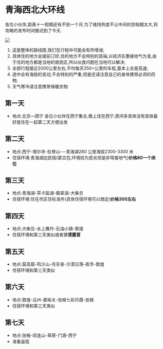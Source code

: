 # 青海西北大环线

各位小伙伴,距离十一假期还有不到一个月.为了维持热度不让中间的空档期太大,将攻略的发布时间推迟到了今天.

![](https://tva1.sinaimg.cn/large/006y8mN6ly1g6c94h2w0fj31m90u0nfv.jpg)

1. 这是整体的路线图,我们在行程中可能会有所增减;
2. 具体住的地方会提前订好,住的地方不会特别的高端,以经济实惠接地气为准,由于住的地方都是当地的居民区,所以伙食问题在当地可以解决;
3. 全部行程接近2000公里左右,平均每天350+公里的车程,基本上全是高速;
4. 途中会有海拔的变动,不会特别的严重,但是还请注意自己的身体携带必须的药物;
5. 天气寒冷请注意携带保暖衣物.

## 第一天
- 地点:北京—西宁
各位小伙伴在西宁集合,晚上住在西宁,房间多具体没有安排最好是住在一起第二天方便出发	


## 第二天
- 地点:西宁-塔尔寺-拉脊山---青海湖280 公里海拔2300-3300 米
- 住宿环境:青海湖边民宿(蒙古包,环境较为恶劣但是非常接地气)**价格80一个床位**

## 第三天

- 地点:青海湖-茶卡盐湖-翡翠湖-大柴旦
- 住宿环境:住在市区住标准件(具体住宿环境可以商定)**价格300左右**

## 第四天

- 地点:大柴旦-水上雅丹-石油小镇-敦煌
- 住宿环境和第三天类似或者**沙漠露营**

## 第五天

- 地点:莫高窟-鸣沙山-月牙泉-沙漠日落-夜市-敦煌
- 住宿环境和第三天类似

## 第六天

- 地点:敦煌-瓜州-嘉峪关-张掖七彩丹霞-张掖
- 住宿环境和第三天类似

## 第七天

- 地点:张掖-祁连山-草原-门源-西宁
- 准备返程